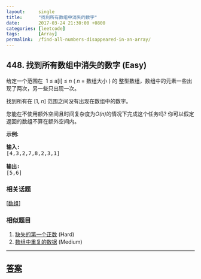 ```yaml
---
layout:     single
title:      "找到所有数组中消失的数字"
date:       2017-03-24 21:30:00 +0800
categories: [leetcode]
tags:       [Array]
permalink:  /find-all-numbers-disappeared-in-an-array/
---
```


## 448. 找到所有数组中消失的数字 (Easy)

<p>给定一个范围在&nbsp; 1 &le; a[i] &le; <em>n</em> (&nbsp;<em>n</em> = 数组大小 ) 的 整型数组，数组中的元素一些出现了两次，另一些只出现一次。</p>

<p>找到所有在 [1, <em>n</em>] 范围之间没有出现在数组中的数字。</p>

<p>您能在不使用额外空间且时间复杂度为<em>O(n)</em>的情况下完成这个任务吗? 你可以假定返回的数组不算在额外空间内。</p>

<p><strong>示例:</strong></p>

<pre>
<strong>输入:</strong>
[4,3,2,7,8,2,3,1]

<strong>输出:</strong>
[5,6]
</pre>

### 相关话题
  [[数组](https://github.com/openset/leetcode/tree/master/tag/array/README.md)]

### 相似题目
  1. [缺失的第一个正数](/first-missing-positive) (Hard)
  1. [数组中重复的数据](/find-all-duplicates-in-an-array) (Medium)

---

## [答案](https://github.com/openset/leetcode/tree/master/problems/find-all-numbers-disappeared-in-an-array)
